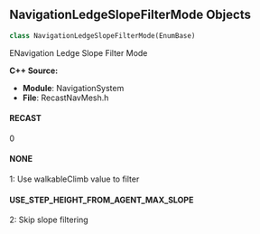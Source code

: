 ## NavigationLedgeSlopeFilterMode Objects

```python
class NavigationLedgeSlopeFilterMode(EnumBase)
```

ENavigation Ledge Slope Filter Mode

**C++ Source:**

- **Module**: NavigationSystem
- **File**: RecastNavMesh.h

<a id="unreal.NavigationLedgeSlopeFilterMode.RECAST"></a>

#### RECAST

0

<a id="unreal.NavigationLedgeSlopeFilterMode.NONE"></a>

#### NONE

1: Use walkableClimb value to filter

<a id="unreal.NavigationLedgeSlopeFilterMode.USE_STEP_HEIGHT_FROM_AGENT_MAX_SLOPE"></a>

#### USE_STEP_HEIGHT_FROM_AGENT_MAX_SLOPE

2: Skip slope filtering

<a id="unreal.RecastPartitioning"></a>